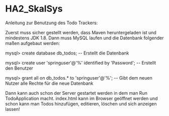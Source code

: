 # HA2_SkalSys
Anleitung zur Benutzung des Todo Trackers:

Zuerst muss sicher gestellt werden, dass Maven heruntergeladen ist und mindestens JDK 1.8.
Dann muss MySQL laufen und die Datenbank folgender maßen aufgebaut werden:

mysql> create database db_todos; -- Erstellt die Datenbank

mysql> create user 'springuser'@'%' identified by 'Password'; -- Erstellt den Benutzer

mysql> grant all on db_todos.* to 'springuser'@'%'; -- Gibt dem neuen Nutzer alle Rechte für die neue Datenbank

Dann kann auch schon der Server gestartet werden in dem man Run TodoApplication macht.
index.html kann im Browser geöffnet werden und schon kann man Todos hinzufügen, editieren, löschen und sich anzeigen lassen!
